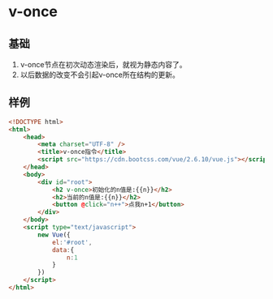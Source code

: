# v-once



## 基础
1. v-once节点在初次动态渲染后，就视为静态内容了。
2. 以后数据的改变不会引起v-once所在结构的更新。

## 样例
```html
<!DOCTYPE html>
<html>
	<head>
		<meta charset="UTF-8" />
		<title>v-once指令</title>
		<script src="https://cdn.bootcss.com/vue/2.6.10/vue.js"></script>
	</head>
	<body>
		<div id="root">
			<h2 v-once>初始化的n值是:{{n}}</h2>
			<h2>当前的n值是:{{n}}</h2>
			<button @click="n++">点我n+1</button>
		</div>
	</body>
	<script type="text/javascript">
		new Vue({
			el:'#root',
			data:{
				n:1
			}
		})
	</script>
</html>
```